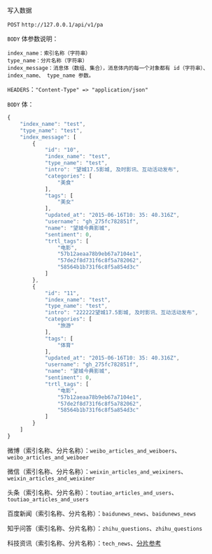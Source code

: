 写入数据

`POST` `http://127.0.0.1/api/v1/pa`

`BODY` 体参数说明：

```
index_name：索引名称（字符串）
type_name：分片名称（字符串）
index_message：消息体（数组、集合），消息体内的每一个对象都有 id（字符串）、index_name、 type_name 参数。
```

`HEADERS`：`"Content-Type" => "application/json"`

`BODY` 体：

```js
{
    "index_name": "test",
    "type_name": "test",
    "index_message": [
        {
            "id": "10",
            "index_name": "test",
            "type_name": "test",
            "intro": "望城17.5影城, 及时影讯、互动活动发布",
            "categories": [
                "美食"
            ],
            "tags": [
                "美女"
            ],
            "updated_at": "2015-06-16T10: 35: 40.316Z",
            "username": "gh_275fc782851f",
            "name": "望城今典影城",
            "sentiment": 0,
            "trtl_tags": [
                "电影",
                "57b12aeaa78b9eb67a7104e1",
                "57de2f8d731f6c8f5a782062",
                "58564b1b731f6c8f5a854d3c"
            ]
        },
        {
            "id": "11",
            "index_name": "test",
            "type_name": "test",
            "intro": "222222望城17.5影城, 及时影讯、互动活动发布",
            "categories": [
                "旅游"
            ],
            "tags": [
                "体育"
            ],
            "updated_at": "2015-06-16T10: 35: 40.316Z",
            "username": "gh_275fc782851f",
            "name": "望城今典影城",
            "sentiment": 0,
            "trtl_tags": [
                "电影",
                "57b12aeaa78b9eb67a7104e1",
                "57de2f8d731f6c8f5a782062",
                "58564b1b731f6c8f5a854d3c"
            ]
        }
    ]
}
```

微博（索引名称、分片名称）：`weibo_articles_and_weiboers`、`weibo_articles_and_weiboer`

微信（索引名称、分片名称）：`weixin_articles_and_weixiners`、`weixin_articles_and_weixiner`

头条（索引名称、分片名称）：`toutiao_articles_and_users`、`toutiao_articles_and_users`

百度新闻（索引名称、分片名称）：`baidunews_news`、`baidunews_news`

知乎问答（索引名称、分片名称）：`zhihu_questions`、`zhihu_questions`

科技资讯（索引名称、分片名称）：`tech_news`、[分片参考](/ying-she-yu-mo-ban/ke-ji-zi-xun-zhan-shu-ju.md)

